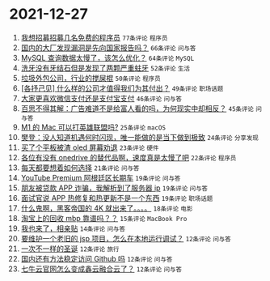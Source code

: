 # 2021-12-27

1. [我想招募招募几名免费的程序员](https://www.v2ex.com/t/824636) `77条评论` `程序员`
1. [国内的大厂发现漏洞是先向国家报告吗？](https://www.v2ex.com/t/824584) `66条评论` `问与答`
1. [MySQL 查询数据太慢了，该怎么优化？](https://www.v2ex.com/t/824655) `64条评论` `MySQL`
1. [洗牙没有牙结石但是发现了两颗严重蛀牙](https://www.v2ex.com/t/824673) `52条评论` `生活`
1. [垃圾外包公司，行业的搅屎棍](https://www.v2ex.com/t/824654) `50条评论` `程序员`
1. [[各抒己见] 什么样的公司才值得我们为其付出？](https://www.v2ex.com/t/824644) `49条评论` `职场话题`
1. [大家更喜欢微信支付还是支付宝支付](https://www.v2ex.com/t/824662) `46条评论` `问与答`
1. [百思不得其解：广告难道不是给富人看的吗，为何现实中却相反？](https://www.v2ex.com/t/824668) `45条评论` `问与答`
1. [M1 的 Mac 可以打英雄联盟吗?](https://www.v2ex.com/t/824689) `25条评论` `macOS`
1. [樊登：没人知道机遇何时闪现，唯一能做的是当下做到极致](https://www.v2ex.com/t/824589) `24条评论` `分享发现`
1. [买了个平板被渣 oled 屏幕劝退](https://www.v2ex.com/t/824695) `23条评论` `硬件`
1. [各位有没有 onedrive 的替代品啊，速度真是太慢了吧](https://www.v2ex.com/t/824721) `22条评论` `程序员`
1. [每天都要想着如何选择](https://www.v2ex.com/t/824693) `21条评论` `问与答`
1. [YouTube Premium 阿根廷区长期车](https://www.v2ex.com/t/824734) `19条评论` `问与答`
1. [朋友被贷款 APP 诈骗，我解析到了服务器 ip](https://www.v2ex.com/t/824653) `19条评论` `问与答`
1. [面试官说 APP 热修复和热更新不是一个东西](https://www.v2ex.com/t/824582) `19条评论` `职场话题`
1. [什么鬼啊，黑客帝国的 4K 就出来了。。。。](https://www.v2ex.com/t/824670) `18条评论` `电影`
1. [淘宝上的回收 mbp 靠谱吗？？](https://www.v2ex.com/t/824585) `15条评论` `MacBook Pro`
1. [我也来了，相亲贴](https://www.v2ex.com/t/824754) `14条评论` `问与答`
1. [要维护一个老旧的 jsp 项目，怎么在本地运行调试？](https://www.v2ex.com/t/824729) `12条评论` `问与答`
1. [一次不一样的圣诞](https://www.v2ex.com/t/824716) `12条评论` `旅行`
1. [国内还有方法稳定访问 Github 吗](https://www.v2ex.com/t/824724) `12条评论` `问与答`
1. [七牛云官网怎么变成鑫云融合云了？](https://www.v2ex.com/t/824712) `12条评论` `问与答`
